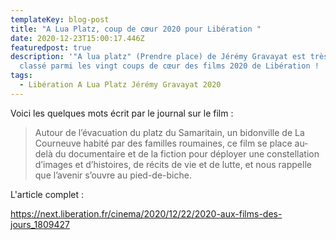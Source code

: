 ```yaml
---
templateKey: blog-post
title: "A Lua Platz, coup de cœur 2020 pour Libération "
date: 2020-12-23T15:00:17.446Z
featuredpost: true
description: '"A lua platz" (Prendre place) de Jérémy Gravayat est très bien
  classé parmi les vingt coups de cœur des films 2020 de Libération ! '
tags:
  - Libération A Lua Platz Jérémy Gravayat 2020
---
```


Voici les quelques mots écrit par le journal sur le film :

> Autour de l’évacuation du platz du Samaritain, un bidonville de La Courneuve habité par des familles roumaines, ce film se place au-delà du documentaire et de la fiction pour déployer une constellation d’images et d’histoires, de récits de vie et de lutte, et nous rappelle que l’avenir s’ouvre au pied-de-biche.

L'article complet :

<https://next.liberation.fr/cinema/2020/12/22/2020-aux-films-des-jours_1809427>
